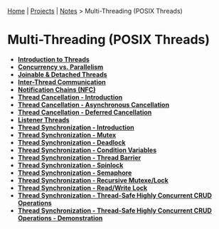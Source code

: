 [Home](../../) | [Projects](../../projects) | [Notes](../) > Multi-Threading (POSIX Threads)

# Multi-Threading (POSIX Threads)



* **[Introduction to Threads](introduction-to-threads)**
* **[Concurrency vs. Parallelism](concurrency-vs-parallelism)**
* **[Joinable & Detached Threads](joinable-and-detached-threads)**
* **[Inter-Thread Communication](inter-thread-communication)**
* **[Notification Chains (NFC)](notification-chains)**
* **[Thread Cancellation - Introduction](thread-cancellation-introduction)**
* **[Thread Cancellation - Asynchronous Cancellation](thread-cancellation-asynchronous-cancellation)**
* **[Thread Cancellation - Deferred Cancellation](thread-cancellation-deferred-cancellation)**
* **[Listener Threads](listener-threads)**
* **[Thread Synchronization - Introduction](thread-synchronization-introduction)**
* **[Thread Synchronization - Mutex](thread-synchronization-mutex)**
* **[Thread Synchronization - Deadlock](thread-synchronization-deadlock)**
* **[Thread Synchronization - Condition Variables](thread-synchronization-condition-variables)**
* **[Thread Synchronization - Thread Barrier](thread-synchronization-thread-barrier)**
* **[Thread Synchronization - Spinlock](thread-synchronization-spinlock)**
* **[Thread Synchronization - Semaphore](thread-synchronization-semaphore)**
* **[Thread Synchronization - Recursive Mutexe/Lock](thread-synchronization-recursive-mutex-lock)**
* **[Thread Synchronization - Read/Write Lock](thread-synchronization-read-write-lock)**
* **[Thread Synchronization - Thread-Safe Highly Concurrent CRUD Operations](thread-synchronization-thread-safe-highly-concurrent-crud-operations)**
* **[Thread Synchronization - Thread-Safe Highly Concurrent CRUD Operations - Demonstration](thread-synchronization-thread-safe-highly-concurrent-crud-operations-demonstration)**
